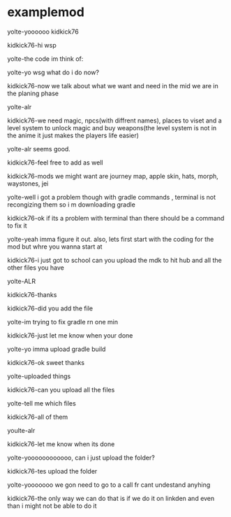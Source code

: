 # examplemod
yolte-yoooooo kidkick76


kidkick76-hi wsp


yolte-the code im think of:


yolte-yo wsg what do i do now?


kidkick76-now we talk about what we want and need in the mid we are in the planing phase


yolte-alr


kidkick76-we need magic, npcs(with diffrent names), places to viset and a level system to unlock magic and buy weapons(the level system is not in the anime it just makes the players life easier)


yolte-alr seems good.

kidkick76-feel free to add as well


kidkick76-mods we might want are journey map, apple skin, hats, morph, waystones, jei


yolte-well i got a problem though with gradle commands , terminal is not recongizing them so i m downloading gradle



kidkick76-ok if its a problem with terminal than there should be a command to fix it

yolte-yeah imma figure it out. also, lets first start with the coding for the mod
but whre you wanna start at


kidkick76-i just got to school can you upload the mdk to hit hub and all the other files you have

yolte-ALR


kidkick76-thanks


kidkick76-did you add the file

yolte-im trying to fix gradle rn one min


kidkick76-just let me know when your done

yolte-yo imma upload gradle build


kidkick76-ok sweet thanks

yolte-uploaded things 


kidkick76-can you upload all the files

yolte-tell me which files


kidkick76-all of them


youlte-alr


kidkick76-let me know when its done


yolte-yoooooooooooo, can i just upload the folder?

kidkick76-tes upload the folder

yolte-yooooooo we gon need to go to a call fr cant undestand anyhing


kidkick76-the only way we can do that is if we do it on linkden and even than i might not be able to do it
